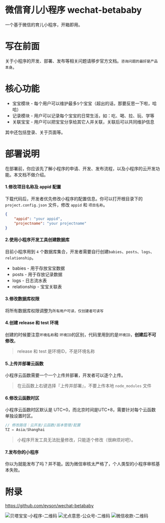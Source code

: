 # 微信育儿小程序 wechat-betababy

一个基于微信的育儿小程序，开箱即用。

# 写在前面
关于小程序的开发、部署、发布等相关问题请移步官方文档。`咨询问题的最好是产品本身`。

# 核心功能
- 宝宝模块 - 每个用户可以维护最多`5`个宝宝（超出的话，那要反思一下啦，哈哈）
- 记录模块 - 用户可以记录每个宝宝的日常生活，如：吃、喝、拉、玩、学等
- 关联宝宝 - 用户可以把宝宝分享给其它人并关联，关联后可以共同维护信息

其中还包括登录、关于页面等。

# 部署说明
在部署前，你应该先了解小程序的申请、开发、发布流程，以及小程序的云开发功能。本文档不做介绍。

#### 1.修改项目名称及 appid 配置

下载代码后，开发者优先修改小程序的配置信息。你可以打开根目录下的 `project.config.json` 文件，修改 `appid` 和 `项目名称`。

```json
{
    "appid": "your appid",
    "projectname": "your projectname"
}
```

#### 2.使用小程序开发工具创建数据库

目前小程序用到 `4` 个数据库集合，开发者需要自行创建`babies`、`posts`、`logs`、`relationship`。

- babies - 用于存放宝宝数据
- posts - 用于存放记录数据
- logs - 日志流水表
- relationship - 宝宝关联表

#### 3.修改数据库权限

将所有数据库权限调整为`所有用户可读，仅创建者可读写`

#### 4.创建 release 和 test 环境

创建的时候要注意`环境名称`和 `环境ID`的区别，代码里用到的是`环境ID`，**创建后不可修改**。

> release 和 test 是环境ID，不是环境名称

#### 5.上传并部署云函数

小程序云函数需要一个一个上传并部署，开发者可以逐个上传。

> 在云函数上右键选择『上传并部署』，不要上传本地 `node_modules` 文件

#### 6.修改云函数时区

小程序云函数时区默认是 UTC+0，而北京时间是UTC+8，需要针对每个云函数单独设置时区。

```javascript
// 修改路径：云开发/云函数/版本管理/配置
TZ = Asia/Shanghai
```

> 小程序开发工具无法批量修改，只能逐个修改（很麻烦对吧）。

#### 7.发布你的小程序

你以为就能发布了吗？并不能。因为微信审核太严格了，个人类型的小程序审核基本失败。

# 附录
https://github.com/eyson/wechat-betababy

![贝塔宝宝-小程序-二维码](http://www.eyson.cn/usr/uploads/2020/07/1442192003.jpeg)
![尤点意思-公众号-二维码](http://www.eyson.cn/usr/uploads/2019/06/1999457739.jpg)
![微信收款-二维码](http://www.eyson.cn/usr/uploads/2020/07/3774860315.jpeg)